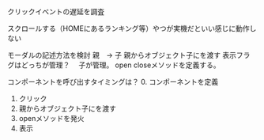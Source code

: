 クリックイベントの遅延を調査

スクロールする（HOMEにあるランキング等）やつが実機だといい感じに動作しない




モーダルの記述方法を検討
親　-> 子
親からオブジェクト子にを渡す
表示フラグはどっちが管理？
　子が管理。
  open closeメソッドを定義する。

コンポーネントを呼び出すタイミングは？
0. コンポーネントを定義
1. クリック
2. 親からオブジェクト子にを渡す
3. openメソッドを発火
4. 表示

